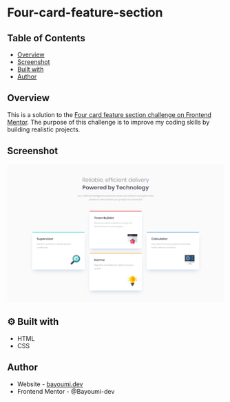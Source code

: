 # Four-card-feature-section

## Table of Contents

- [Overview](#overview)
- [Screenshot](#screenshot)
- [Built with](#-built-with)
- [Author](#author)

## Overview

This is a solution to the [Four card feature section challenge on Frontend Mentor](https://www.frontendmentor.io/challenges/four-card-feature-section-weK1eFYK). The purpose of this challenge is to improve my coding skills by building realistic projects.

## Screenshot

![Four card feature section](https://github.com/Bayoumi-dev/Four-card-feature-section/blob/master/design/desktop-design.jpg)

## ⚙ Built with

- HTML
- CSS

## Author
- Website - [bayoumi.dev](https://bayoumi.dev)
- Frontend Mentor - @Bayoumi-dev


